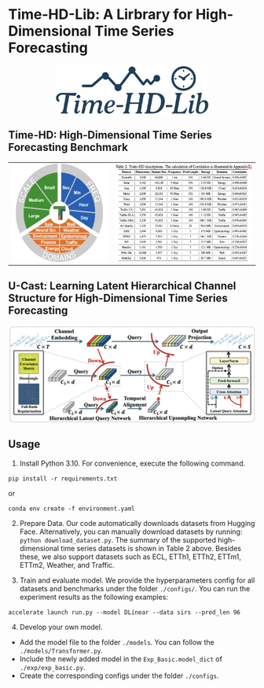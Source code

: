 # Time-HD-Lib: A Lirbrary for High-Dimensional Time Series Forecasting

<p align="center">
<img src="./pic/Logo.png" height = "100" alt="" align=center />
</p>

## Time-HD: High-Dimensional Time Series Forecasting Benchmark

<p align="center">
  <table>
    <tr>
      <td><img src="./pic/Time-HD.png" height="200"></td>
      <td><img src="./pic/dataset.png" height="200"></td>
    </tr>
  </table>
</p>


## U-Cast: Learning Latent Hierarchical Channel Structure for High-Dimensional Time Series Forecasting

<p align="center">
<img src=".\pic\U-Cast.png" height = "200" alt="" align=center />
</p>


## Usage
1. Install Python 3.10. For convenience, execute the following command.

```
pip install -r requirements.txt
```
or
```
conda env create -f environment.yaml
```

2. Prepare Data. Our code automatically downloads datasets from Hugging Face. Alternatively, you can manually download datasets by running: ```python download_dataset.py```. The summary of the supported high-dimensional time series datasets is shown in Table 2 above. Besides these, we also support datasets such as ECL, ETTh1, ETTh2, ETTm1, ETTm2, Weather, and Traffic.

3. Train and evaluate model. We provide the hyperparameters config for all datasets and benchmarks under the folder `./configs/`. You can run the experiment results as the following examples:

```
accelerate launch run.py --model DLinear --data sirs --pred_len 96
```

4. Develop your own model.

- Add the model file to the folder `./models`. You can follow the `./models/Transformer.py`.
- Include the newly added model in the `Exp_Basic.model_dict` of  `./exp/exp_basic.py`.
- Create the corresponding configs under the folder `./configs`.